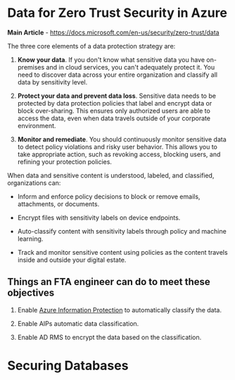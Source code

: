 # Data for Zero Trust Security in Azure

__Main Article__ - https://docs.microsoft.com/en-us/security/zero-trust/data

The three core elements of a data protection strategy are:

1. __Know your data__. If you don't know what sensitive data you have on-premises and in cloud services, you can't adequately protect it. You need to discover data across your entire organization and classify all data by sensitivity level.

2. __Protect your data and prevent data loss__. Sensitive data needs to be protected by data protection policies that label and encrypt data or block over-sharing. This ensures only authorized users are able to access the data, even when data travels outside of your corporate environment.

3. __Monitor and remediate__. You should continuously monitor sensitive data to detect policy violations and risky user behavior. This allows you to take appropriate action, such as revoking access, blocking users, and refining your protection policies.

When data and sensitive content is understood, labeled, and classified, organizations can:

* Inform and enforce policy decisions to block or remove emails, attachments, or documents.

* Encrypt files with sensitivity labels on device endpoints.

* Auto-classify content with sensitivity labels through policy and machine learning.

* Track and monitor sensitive content using policies as the content travels inside and outside your digital estate.

## Things an FTA engineer can do to meet these objectives

1. Enable [Azure Information Protection](https://docs.microsoft.com/en-us/azure/information-protection) to automatically classify the data.

2. Enable AIPs automatic data classification.

3. Enable AD RMS to encrypt the data based on the classification.

# Securing Databases

